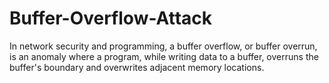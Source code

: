 # Buffer-Overflow-Attack
In network security and programming, a buffer overflow, or buffer overrun, is an anomaly where a program, while writing data to a buffer, overruns the buffer's boundary and overwrites adjacent memory locations.
